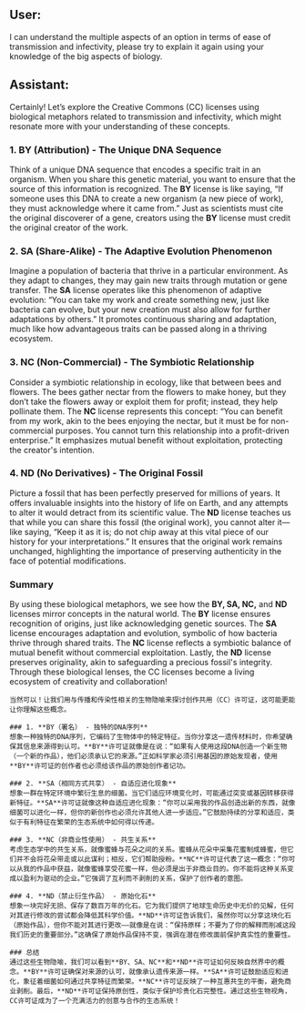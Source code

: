 ## User:

I can understand the multiple aspects of an option in terms of ease of transmission and infectivity, please try to explain it again using your knowledge of the big aspects of biology.

## Assistant:

Certainly! Let’s explore the Creative Commons (CC) licenses using biological metaphors related to transmission and infectivity, which might resonate more with your understanding of these concepts.

### 1. **BY (Attribution) - The Unique DNA Sequence**
Think of a unique DNA sequence that encodes a specific trait in an organism. When you share this genetic material, you want to ensure that the source of this information is recognized. The **BY** license is like saying, “If someone uses this DNA to create a new organism (a new piece of work), they must acknowledge where it came from.” Just as scientists must cite the original discoverer of a gene, creators using the **BY** license must credit the original creator of the work.

### 2. **SA (Share-Alike) - The Adaptive Evolution Phenomenon**
Imagine a population of bacteria that thrive in a particular environment. As they adapt to changes, they may gain new traits through mutation or gene transfer. The **SA** license operates like this phenomenon of adaptive evolution: “You can take my work and create something new, just like bacteria can evolve, but your new creation must also allow for further adaptations by others.” It promotes continuous sharing and adaptation, much like how advantageous traits can be passed along in a thriving ecosystem.

### 3. **NC (Non-Commercial) - The Symbiotic Relationship**
Consider a symbiotic relationship in ecology, like that between bees and flowers. The bees gather nectar from the flowers to make honey, but they don’t take the flowers away or exploit them for profit; instead, they help pollinate them. The **NC** license represents this concept: “You can benefit from my work, akin to the bees enjoying the nectar, but it must be for non-commercial purposes. You cannot turn this relationship into a profit-driven enterprise.” It emphasizes mutual benefit without exploitation, protecting the creator's intention.

### 4. **ND (No Derivatives) - The Original Fossil**
Picture a fossil that has been perfectly preserved for millions of years. It offers invaluable insights into the history of life on Earth, and any attempts to alter it would detract from its scientific value. The **ND** license teaches us that while you can share this fossil (the original work), you cannot alter it—like saying, “Keep it as it is; do not chip away at this vital piece of our history for your interpretations.” It ensures that the original work remains unchanged, highlighting the importance of preserving authenticity in the face of potential modifications.

### Summary
By using these biological metaphors, we see how the **BY, SA, NC,** and **ND** licenses mirror concepts in the natural world. The **BY** license ensures recognition of origins, just like acknowledging genetic sources. The **SA** license encourages adaptation and evolution, symbolic of how bacteria thrive through shared traits. The **NC** license reflects a symbiotic balance of mutual benefit without commercial exploitation. Lastly, the **ND** license preserves originality, akin to safeguarding a precious fossil's integrity. Through these biological lenses, the CC licenses become a living ecosystem of creativity and collaboration!

```
当然可以！让我们用与传播和传染性相关的生物隐喻来探讨创作共用（CC）许可证，这可能更能让你理解这些概念。

### 1. **BY（署名） - 独特的DNA序列**
想象一种独特的DNA序列，它编码了生物体中的特定特征。当你分享这一遗传材料时，你希望确保其信息来源得到认可。**BY**许可证就像是在说：“如果有人使用这段DNA创造一个新生物（一个新的作品），他们必须承认它的来源。”正如科学家必须引用基因的原始发现者，使用**BY**许可证的创作者也必须给该作品的原始创作者记功。

### 2. **SA（相同方式共享） - 自适应进化现象**
想象一群在特定环境中繁衍生息的细菌。当它们适应环境变化时，可能通过突变或基因转移获得新特征。**SA**许可证就像这种自适应进化现象：“你可以采用我的作品创造出新的东西，就像细菌可以进化一样，但你的新创作也必须允许其他人进一步适应。”它鼓励持续的分享和适应，类似于有利特征在繁荣的生态系统中如何得以传递。

### 3. **NC（非商业性使用） - 共生关系**
考虑生态学中的共生关系，就像蜜蜂与花朵之间的关系。蜜蜂从花朵中采集花蜜制成蜂蜜，但它们并不会将花朵带走或以此谋利；相反，它们帮助授粉。**NC**许可证代表了这一概念：“你可以从我的作品中获益，就像蜜蜂享受花蜜一样，但必须是出于非商业目的。你不能将这种关系变成以盈利为驱动的企业。”它强调了互利而不剥削的关系，保护了创作者的意图。

### 4. **ND（禁止衍生作品） - 原始化石**
想象一块完好无损、保存了数百万年的化石。它为我们提供了地球生命历史中无价的见解，任何对其进行修改的尝试都会降低其科学价值。**ND**许可证告诉我们，虽然你可以分享这块化石（原始作品），但你不能对其进行更改——就像是在说：“保持原样；不要为了你的解释而削减这段我们历史的重要部分。”这确保了原始作品保持不变，强调在潜在修改面前保护真实性的重要性。

### 总结
通过这些生物隐喻，我们可以看到**BY、SA、NC**和**ND**许可证如何反映自然界中的概念。**BY**许可证确保对来源的认可，就像承认遗传来源一样。**SA**许可证鼓励适应和进化，象征着细菌如何通过共享特征而繁荣。**NC**许可证反映了一种互惠共生的平衡，避免商业剥削。最后，**ND**许可证保持原创性，类似于保护珍贵化石完整性。通过这些生物视角，CC许可证成为了一个充满活力的创意与合作的生态系统！
```